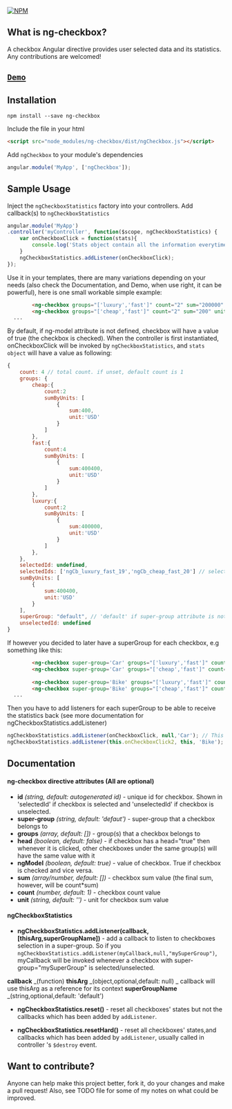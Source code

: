 [![NPM](https://nodei.co/npm/ng-checkbox.png?compact=true)](https://www.npmjs.com/package/ng-checkbox)

## What is ng-checkbox?

A checkbox Angular directive provides user selected data and its statistics. Any contributions are welcomed!

## [`Demo`](http://nghilevi.github.io/ng-checkbox/)

## Installation

```
npm install --save ng-checkbox
```

Include the file in your html

```html
<script src="node_modules/ng-checkbox/dist/ngCheckbox.js"></script>
```
Add `ngCheckbox` to your module's dependencies

```js
angular.module('MyApp', ['ngCheckbox']);
```

## Sample Usage

Inject the `ngCheckboxStatistics` factory into your controllers. Add callback(s) to `ngCheckboxStatistics`

```js
angular.module('MyApp')
.controller('myController', function($scope, ngCheckboxStatistics) {
    var onCheckboxClick = function(stats){
        console.log('Stats object contain all the information everytime you select/unselect a checkbox: ',stats);
    }
    ngCheckboxStatistics.addListener(onCheckboxClick);
});
```

Use it in your templates, there are many variations depending on your needs (also check the Documentation, and Demo, when use right, it can be powerful), here is one small workable simple example:

```html
        <ng-checkbox groups="['luxury','fast']" count="2" sum="200000" unit="USD">Car A</ng-checkbox>
        <ng-checkbox groups="['cheap','fast']" count="2" sum="200" unit="USD">Car B</ng-checkbox>
  ...
```

By default, if ng-model attribute is not defined, checkbox will have a value of true (the checkbox is checked). When the controller is first instantiated, onCheckboxClick will be invoked by `ngCheckboxStatistics`, and `stats object` will have a value as following:

```js
{
    count: 4 // total count. if unset, default count is 1
    groups: {
        cheap:{
            count:2
            sumByUnits: [
                {
                    sum:400,
                    unit:'USD'
                }
            ]
        },
        fast:{
            count:4
            sumByUnits: [
                {
                    sum:400400,
                    unit:'USD'
                }
            ]
        },
        luxury:{
            count:2
            sumByUnits: [
                {
                    sum:400000,
                    unit:'USD'
                }
            ]
        },
    },
    selectedId: undefined,
    selectedIds: ['ngCb_luxury_fast_19','ngCb_cheap_fast_20'] // selected checkbox ids. The ids are autogenerated if id attribute is not defined
    sumByUnits: [
        {
            sum:400400,
            unit:'USD'
        }
    ],
    superGroup: "default", // 'default' if super-group attribute is not set
    unselectedId: undefined
}
```

If however you decided to later have a superGroup for each checkbox, e.g something like this:
```html
        <ng-checkbox super-group='Car' groups="['luxury','fast']" count="2" sum="200000" unit="USD">Car A</ng-checkbox>
        <ng-checkbox super-group='Car' groups="['cheap','fast']" count="2" sum="200" unit="USD">Car B</ng-checkbox>
        
        <ng-checkbox super-group='Bike' groups="['luxury','fast']" count="2" sum="1000" unit="USD">Bike A</ng-checkbox>
        <ng-checkbox super-group='Bike' groups="['cheap','fast']" count="2" sum="10" unit="USD">Bike B</ng-checkbox>
  ...
```

Then you have to add listeners for each superGroup to be able to receive the statistics back (see more documentation for ngCheckboxStatistics.addListener)

```js
ngCheckboxStatistics.addListener(onCheckboxClick, null,'Car'); // This will only be invoked whenever the user clicks on 'Car' checkbox(es)
ngCheckboxStatistics.addListener(this.onCheckboxClick2, this, 'Bike'); // if you pass in this.onCheckboxClick2 instead of just onCheckboxClick2, you must pass in the 'this' context object in the second parameter as well
```

## Documentation

#### ng-checkbox directive attributes (All are optional)
* __id__ _(string, default: autogenerated id)_ - unique id for checkbox. Shown in 'selectedId' if checkbox is selected and 'unselectedId' if checkbox is unselected.
* __super-group__ _(string, default: 'defaut')_ - super-group that a checkbox belongs to
* __groups__ _(array, default: [])_ - group(s) that a checkbox belongs to 
* __head__ _(boolean, default: false)_ - if checkbox has a head="true" then whenever it is clicked, other checkboxes under the same group(s) will have the same value with it 
* __ngModel__ _(boolean, default: true)_ - value of checkbox. True if checkbox is checked and vice versa.
* __sum__ _(array/number, default: [])_ - checkbox sum value (the final sum, however, will be count*sum)
* __count__ _(number, default: 1)_ - checkbox count value 
* __unit__ _(string, default: '')_ - unit for checkbox sum value

#### ngCheckboxStatistics
* __ngCheckboxStatistics.addListener(callback,[thisArg,superGroupName])__ - add a callback to listen to checkboxes selection in a super-group. So if you `ngCheckboxStatistics.addListener(myCallback,null,"mySuperGroup")`, myCallback will be invoked whenever a checkbox with super-group="mySuperGroup" is selected/unselected. 

__callback__ _(function)
__thisArg__ _(object,optional,default: null) _ callback will use thisArg as a reference for its context
__superGroupName__ _(string,optional,default: 'default')

* __ngCheckboxStatistics.reset()__ - reset all checkboxes' states but not the callbacks which has been added by `addListener`. 

* __ngCheckboxStatistics.resetHard()__ - reset all checkboxes' states,and callbacks which has been added by `addListener`, usually called in controller 's `$destroy` event.

## Want to contribute?

Anyone can help make this project better, fork it, do your changes and make a pull request!
Also, see TODO file for some of my notes on what could be improved.
